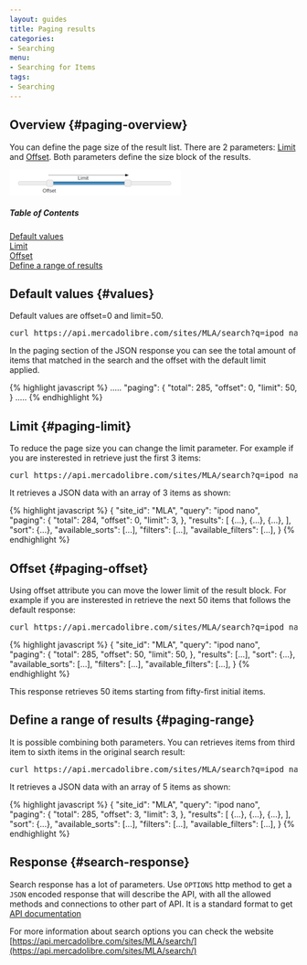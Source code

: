 ```yaml
---
layout: guides
title: Paging results
categories: 
- Searching
menu: 
- Searching for Items
tags: 
- Searching
---
```


##  Overview {#paging-overview}

You can define the page size of the result list. There are 2 parameters: <a href="javascript:void(0)" onClick="goToByScroll('paging-limit')">Limit</a> and <a href="javascript:void(0)" onClick="goToByScroll('paging-offset')">Offset</a>. Both parameters define the size block of the results. 
                          
![range slider](/images/range-slider.png)

<div class="contents">
  <h5>Table of Contents</h5>
  <dl>
    <dt><a href="javascript:void(0)" onClick="goToByScroll('paging-values')">Default values</a></dt>
    <dt><a href="javascript:void(0)" onClick="goToByScroll('paging-limit')">Limit</a></dt>
    <dt><a href="javascript:void(0)" onClick="goToByScroll('paging-offset')">Offset</a></dt>
    <dt><a href="javascript:void(0)" onClick="goToByScroll('paging-range')">Define a range of results</a></dt>
  </dl>
</div>

## Default values {#values}

Default values are offset=0 and limit=50. 

<pre class="terminal">
curl https://api.mercadolibre.com/sites/MLA/search?q=ipod nano
</pre>

In the paging section of the JSON response you can see the total amount of items that matched in the search and the offset with the default limit applied.  

{% highlight javascript %}
  .....
  "paging": {
    "total": 285,
    "offset": 0,
    "limit": 50,
  }
  .....
{% endhighlight %}

## Limit {#paging-limit}

To reduce the page size you can change the limit parameter. For example if you are insterested in retrieve just the first 3 items:

<pre class="terminal">
curl https://api.mercadolibre.com/sites/MLA/search?q=ipod nano&amp;limit=3
</pre>

It retrieves a JSON data with an array of 3 items as shown:

{% highlight javascript %}
{
  "site_id": "MLA",
  "query": "ipod nano",
  "paging": {
    "total": 284,
    "offset": 0,
    "limit": 3,
  },
  "results": [
    {...},
    {...},
    {...},
  ],
  "sort": {...},
  "available_sorts": [...],
  "filters": [...],
  "available_filters": [...],
}
{% endhighlight %}

## Offset {#paging-offset}

Using offset attribute you can move the lower limit of the result block. For example if you are insterested in retrieve the next 50 items that follows the default response:

<pre class="terminal">
curl https://api.mercadolibre.com/sites/MLA/search?q=ipod nano&amp;offset=50
</pre>

{% highlight javascript %}
{
  "site_id": "MLA",
  "query": "ipod nano",
  "paging": {
    "total": 285,
    "offset": 50,
    "limit": 50,
  },
  "results": [...],
  "sort": {...},
  "available_sorts": [...],
  "filters": [...],
  "available_filters": [...],
}
{% endhighlight %}

This response retrieves 50 items starting from fifty-first initial items.

## Define a range of results {#paging-range}

It is possible combining both parameters. You can retrieves items from third item to sixth items in the original search result:


<pre class="terminal">
curl https://api.mercadolibre.com/sites/MLA/search?q=ipod nano&amp;offset=3&amp;limit=3
</pre>

It retrieves a JSON data with an array of 5 items as shown:

{% highlight javascript %}
{
  "site_id": "MLA",
  "query": "ipod nano",
  "paging": {
    "total": 285,
    "offset": 3,
    "limit": 3,
  },
  "results": [
    {...},
    {...},
    {...},
  ],
  "sort": {...},
  "available_sorts": [...],
  "filters": [...],
  "available_filters": [...],
}
{% endhighlight %}


## Response {#search-response}

Search response has a lot of parameters. Use <code>OPTIONS</code> http method to get a <code>JSON</code> encoded response that will describe the API, with all the allowed methods and connections to other part of API. It is a standard format to get [API documentation](/design-considerations/#options) 

For more information about search options you can check the website [https://api.mercadolibre.com/sites/MLA/search/](https://api.mercadolibre.com/sites/MLA/search/)
